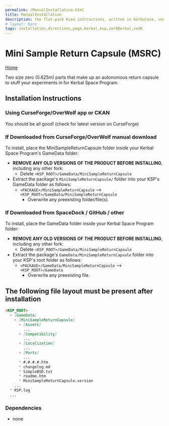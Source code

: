 ```yaml
---
permalink: /ManualInstallation.html
title: ManualInstallation
description: the flat-pack Kiea instructions, written in Kerbalese, unusally present
# layout: bare
tags: installation,directions,page,kerbal,ksp,zer0Kerbal,zedK
---
```


<!-- ManualInstallation.md v1.1.5.0
Mini Sample Return Capsule (MSRC)
created: 01 Oct 2019
updated: 11 Apr 2022 -->

<!-- based upon work by Lisias -->

# Mini Sample Return Capsule (MSRC)

[Home](./index.md)

Two size zero (0.625m) parts that make up an autonomous return capsule to stuff your experiments in for Kerbal Space Program.

## Installation Instructions

### Using CurseForge/OverWolf app or CKAN

You should be all good! (check for latest version on CurseForge)

### If Downloaded from CurseForge/OverWolf manual download

To install, place the MiniSampleReturnCapsule folder inside your Kerbal Space Program's GameData folder:

* **REMOVE ANY OLD VERSIONS OF THE PRODUCT BEFORE INSTALLING**, including any other fork:
  * Delete `<KSP_ROOT>/GameData/MiniSampleReturnCapsule`
* Extract the package's `MiniSampleReturnCapsule/` folder into your KSP's GameData folder as follows:
  * `<PACKAGE>/MiniSampleReturnCapsule` --> `<KSP_ROOT>/GameData/MiniSampleReturnCapsule`
    * Overwrite any preexisting folder/file(s).

### If Downloaded from SpaceDock / GitHub / other

To install, place the GameData folder inside your Kerbal Space Program folder:

* **REMOVE ANY OLD VERSIONS OF THE PRODUCT BEFORE INSTALLING**, including any other fork:
  * Delete `<KSP_ROOT>/GameData/MiniSampleReturnCapsule`
* Extract the package's `GameData/MiniSampleReturnCapsule` folder into your KSP's root folder as follows:
  * `<PACKAGE>/GameData/MiniSampleReturnCapsule` --> `<KSP_ROOT>/GameData`
    * Overwrite any preexisting file.

## The following file layout must be present after installation

```markdown
<KSP_ROOT>
  + [GameData]
    + [MiniSampleReturnCapsule]
      + [Assets]
        ...
      + [Compatibility]
        ...
      + [Localization]
        ...
      + [Parts]
        ...
      * #.#.#.#.htm
      * changelog.md
      * SimpleBSD.txt
      * readme.htm
      * MiniSampleReturnCapsule.version
    ...
  * KSP.log
  ...
```

### Dependencies

* none
